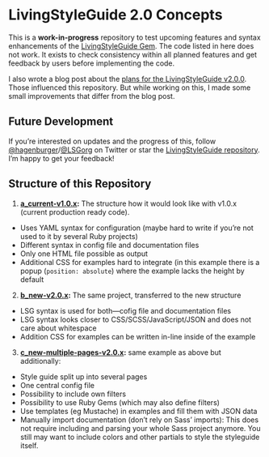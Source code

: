 # LivingStyleGuide 2.0 Concepts

This is a **work-in-progress** repository to test upcoming features and syntax
enhancements of the [LivingStyleGuide Gem](http://livingstyleguide.org). The
code listed in here does not work. It exists to check consistency within all
planned features and get feedback by users before implementing the code.

I also wrote a blog post about the [plans for the LivingStyleGuide v2.0.0](http://www.hagenburger.net/BLOG/livingstyleguide-2.html). Those
influenced this repository. But while working on this, I made some small
improvements that differ from the blog post.


## Future Development

If you’re interested on updates and the progress of this, follow [@hagenburger](https://twitter.com/hagenburger)/[@LSGorg](https://twitter.com/LSGorg)
on Twitter or star the
[LivingStyleGuide repository](https://github.com/hagenburger/livingstyleguide).
I’m happy to get your feedback!


## Structure of this Repository

1. __[a_current-v1.0.x](tree/master/a_current-v1.0.x):__ The structure how
  it would look like with v1.0.x (current production ready code).
  * Uses YAML syntax for configuration (maybe hard to write if you’re not used
    to it by several Ruby projects)
  * Different syntax in config file and documentation files
  * Only one HTML file possible as output
  * Additional CSS for examples hard to integrate (in this example there is a
    popup (`position: absolute`) where the example lacks the height by default
2. __[b_new-v2.0.x](tree/master/b_new-v2.0.x):__ The same project,
  transferred to the new structure
  * LSG syntax is used for both—cofig file and documentation files
  * LSG syntax looks closer to CSS/SCSS/JavaScript/JSON and does not care about
    whitespace
  * Addition CSS for examples can be written in-line inside of the example
3. __[c_new-multiple-pages-v2.0.x](tree/master/c_new-multiple-pages-v2.0.x):__
  same example as above but additionally:
  * Style guide split up into several pages
  * One central config file
  * Possibility to include own filters
  * Possibility to use Ruby Gems (which may also define filters)
  * Use templates (eg Mustache) in examples and fill them with JSON data
  * Manually import documentation (don’t rely on Sass’ imports): This does not
    require including and parsing your whole Sass project anymore. You still may
    want to include colors and other partials to style the styleguide itself.

